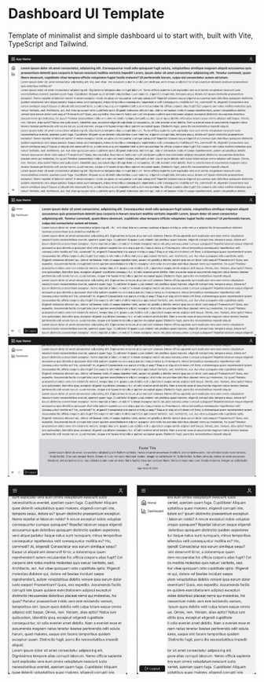 # Dashboard UI Template

Template of minimalist and simple dashboard ui to start with, built with Vite, TypeScript and Tailwind. 

![Image1](docs/image.png)
![Image2](docs/image-1.png)
![Image3](docs/image-2.png)

<div style="display: flex; justify-content: space-between;">
  <img src="docs/image-3.png" alt="Mobile1" style="width: 48%;"/>
  <img src="docs/image-4.png" alt="Mobile2" style="width: 48%;"/>
</div>
